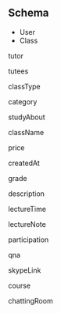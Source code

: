 ## Schema

- User
- Class

tutor

tutees

classType

category

studyAbout

className

price

createdAt

grade

description

lectureTime

lectureNote

participation

qna

skypeLink

course

chattingRoom
